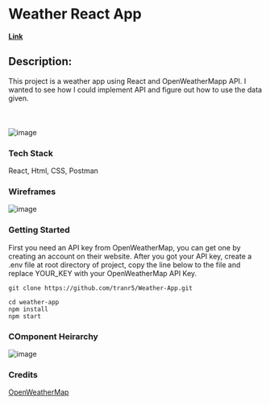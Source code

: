 # Weather React App

[<b>Link</b>](https://weatherapprt.herokuapp.com/)

## Description:

This project is a weather app using React and OpenWeatherMapp API.  I wanted to see how I could implement API and figure out how to use the data given. 
<br>
<br>
<br>
<br>
![image](https://i.imgur.com/RyOMOPk.png)

### Tech Stack

React, Html, CSS, Postman

### Wireframes

![image](https://user-images.githubusercontent.com/109304616/190714522-73db4968-7c7d-4627-9300-e1caa6e3f0b8.png)

### Getting Started

First you need an API key from OpenWeatherMap, you can get one by creating an account on their website. After you got your API key, create a .env file at root directory of project, copy the line below to the file and replace YOUR_KEY with your OpenWeatherMap API Key.
```
git clone https://github.com/tranr5/Weather-App.git
```
```
cd weather-app
npm install
npm start
```

### COmponent Heirarchy

![image](https://user-images.githubusercontent.com/109304616/190704662-0992aa46-2f83-4fa8-8f52-4093dea4a716.png)

### Credits

[OpenWeatherMap](https://openweathermap.org/)
